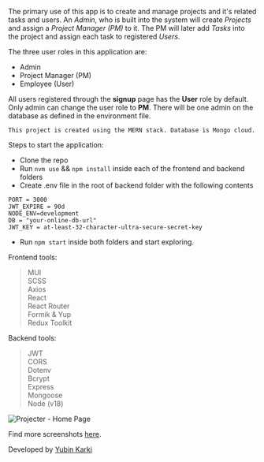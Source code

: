 The primary use of this app is to create and manage projects and it's related tasks and users. An _Admin_, who is built into the system will create _Projects_ and assign a _Project Manager (PM)_ to it. The PM will later add _Tasks_ into the project and assign each task to registered _Users_.

The three user roles in this application are:

- Admin
- Project Manager (PM)
- Employee (User)

All users registered through the __signup__ page has the **User** role by default. Only admin can change the user role to **PM**. There will be one admin on the database as defined in the environment file.

```
This project is created using the MERN stack. Database is Mongo cloud.
```

Steps to start the application:

- Clone the repo
- Run `nvm use` && `npm install` inside each of the frontend and backend folders
- Create .env file in the root of backend folder with the following contents

```
PORT = 3000
JWT_EXPIRE = 90d
NODE_ENV=development
DB = "your-online-db-url"
JWT_KEY = at-least-32-character-ultra-secure-secret-key
```

- Run `npm start` inside both folders and start exploring.  

Frontend tools:

> MUI  
> SCSS  
> Axios  
> React  
> React Router  
> Formik & Yup  
> Redux Toolkit  

Backend tools:

> JWT  
> CORS   
> Dotenv    
> Bcrypt  
> Express   
> Mongoose   
> Node (v18)    

![Projecter - Home Page](/screenshots/1_home.jpg)

Find more screenshots [here](/screenshots).

Developed by [Yubin Karki](https://yubinkarki.com.np/)
